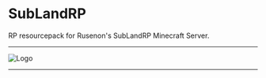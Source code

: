 # SubLandRP
 RP resourcepack for Rusenon's SubLandRP Minecraft Server.

---

![Logo](https://downloader.disk.yandex.ru/preview/bd016380751bfb91f362d971c6f2712a20112b0662ede4b1a54cbc1b3abecaee/60e86441/1-yHhkR6XihmN_YQI6DQ82xN3djNMj1aDJwcSOspGO11cKo0KdrrQMqxzZD1JNzzHorJejdLztOrMOx20GlE5g%3D%3D?uid=0&filename=pack.png&disposition=inline&hash=&limit=0&content_type=image%2Fpng&owner_uid=0&tknv=v2&size=2048x2048 "CloudItem")

---
